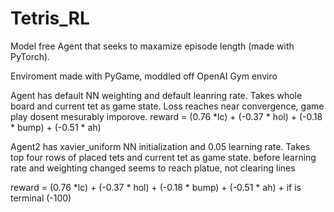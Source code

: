 # Tetris_RL

Model free Agent that seeks to maxamize episode length (made with PyTorch). 

Enviroment made with PyGame, moddled off OpenAI Gym enviro

Agent has default NN weighting and default leanring rate.
Takes whole board and current tet as game state. 
Loss reaches near convergence, game play dosent mesurably imporove. 
reward = (0.76 *lc) + (-0.37 * hol) + (-0.18 * bump) + (-0.51 * ah)

Agent2 has xavier_uniform NN initialization and  0.05 learning rate.
Takes top four rows of placed tets and current tet as game state. 
before learning rate and weighting changed seems to reach platue, not clearing lines

reward = (0.76 *lc) + (-0.37 * hol) + (-0.18 * bump) + (-0.51 * ah) + if is terminal (-100)
